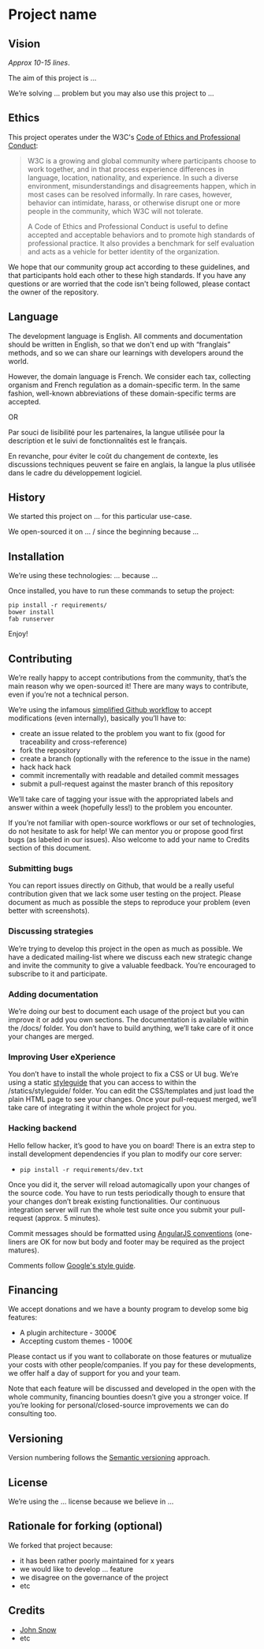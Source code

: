 # Project name

## Vision

*Approx 10-15 lines*.

The aim of this project is …

We’re solving … problem but you may also use this project to …

## Ethics

This project operates under the W3C's
[Code of Ethics and Professional Conduct](https://www.w3.org/Consortium/cepc):

> W3C is a growing and global community where participants choose to work
> together, and in that process experience differences in language, location,
> nationality, and experience. In such a diverse environment, misunderstandings
> and disagreements happen, which in most cases can be resolved informally. In
> rare cases, however, behavior can intimidate, harass, or otherwise disrupt one
> or more people in the community, which W3C will not tolerate.
>
> A Code of Ethics and Professional Conduct is useful to define accepted and
> acceptable behaviors and to promote high standards of professional
> practice. It also provides a benchmark for self evaluation and acts as a
> vehicle for better identity of the organization.

We hope that our community group act according to these guidelines, and that
participants hold each other to these high standards. If you have any questions
or are worried that the code isn't being followed, please contact the owner of the repository.


## Language

The development language is English. All comments and documentation should be written in English, so that we don't end up with “franglais” methods, and so we can share our learnings with developers around the world.

However, the domain language is French. We consider each tax, collecting organism and French regulation as a domain-specific term. In the same fashion, well-known abbreviations of these domain-specific terms are accepted.

OR

Par souci de lisibilité pour les partenaires, la langue utilisée pour la description et le suivi de fonctionnalités est le français.

En revanche, pour éviter le coût du changement de contexte, les discussions techniques peuvent se faire en anglais, la langue la plus utilisée dans le cadre du développement logiciel.

## History

We started this project on … for this particular use-case.

We open-sourced it on … / since the beginning because …

## Installation

We’re using these technologies: … because …

Once installed, you have to run these commands to setup the project:

```shell
pip install -r requirements/
bower install
fab runserver
```

Enjoy!

## Contributing

We’re really happy to accept contributions from the community, that’s the main reason why we open-sourced it! There are many ways to contribute, even if you’re not a technical person.

We’re using the infamous [simplified Github workflow](http://scottchacon.com/2011/08/31/github-flow.html) to accept modifications (even internally), basically you’ll have to:

* create an issue related to the problem you want to fix (good for traceability and cross-reference)
* fork the repository
* create a branch (optionally with the reference to the issue in the name)
* hack hack hack
* commit incrementally with readable and detailed commit messages
* submit a pull-request against the master branch of this repository

We’ll take care of tagging your issue with the appropriated labels and answer within a week (hopefully less!) to the problem you encounter.

If you’re not familiar with open-source workflows or our set of technologies, do not hesitate to ask for help! We can mentor you or propose good first bugs (as labeled in our issues). Also welcome to add your name to Credits section of this document.

### Submitting bugs

You can report issues directly on Github, that would be a really useful contribution given that we lack some user testing on the project. Please document as much as possible the steps to reproduce your problem (even better with screenshots).

### Discussing strategies

We’re trying to develop this project in the open as much as possible. We have a dedicated mailing-list where we discuss each new strategic change and invite the community to give a valuable feedback. You’re encouraged to subscribe to it and participate.

### Adding documentation

We’re doing our best to document each usage of the project but you can improve it or add you own sections. The documentation is available within the /docs/ folder. You don’t have to build anything, we’ll take care of it once your changes are merged.

### Improving User eXperience

You don’t have to install the whole project to fix a CSS or UI bug. We’re using a static [styleguide](http://styleguides.io/) that you can access to within the /statics/styleguide/ folder. You can edit the CSS/templates and just load the plain HTML page to see your changes. Once your pull-request merged, we’ll take care of integrating it within the whole project for you.

### Hacking backend

Hello fellow hacker, it’s good to have you on board! There is an extra step to install development dependencies if you plan to modify our core server:

* `pip install -r requirements/dev.txt`

Once you did it, the server will reload automagically upon your changes of the source code. You have to run tests periodically though to ensure that your changes don’t break existing functionalities. Our continuous integration server will run the whole test suite once you submit your pull-request (approx. 5 minutes).

Commit messages should be formatted using [AngularJS conventions](http://goo.gl/QpbS7) (one-liners are OK for now but body and footer may be required as the project matures).

Comments follow [Google's style guide](http://google-styleguide.googlecode.com/svn/trunk/pyguide.html#Comments).


## Financing

We accept donations and we have a bounty program to develop some big features:

* A plugin architecture - 3000€
* Accepting custom themes - 1000€

Please contact us if you want to collaborate on those features or mutualize your costs with other people/companies. If you pay for these developments, we offer half a day of support for you and your team.

Note that each feature will be discussed and developed in the open with the whole community, financing bounties doesn’t give you a stronger voice. If you’re looking for personal/closed-source improvements we can do consulting too.

## Versioning

Version numbering follows the [Semantic versioning](http://semver.org/) approach.

## License

We’re using the … license because we believe in …

## Rationale for forking (optional)

We forked that project because:

* it has been rather poorly maintained for x years
* we would like to develop … feature
* we disagree on the governance of the project
* etc

## Credits

* [John Snow](http://gameofthrones.wikia.com/wiki/Jon_Snow)
* etc
